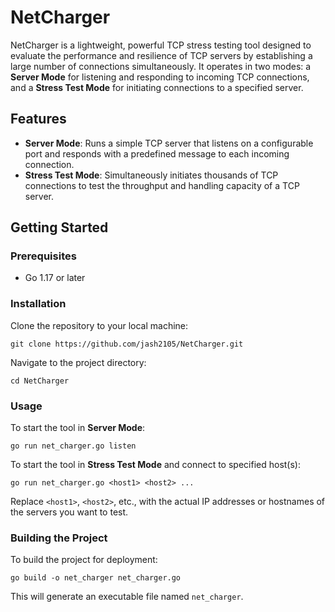 # NetCharger

NetCharger is a lightweight, powerful TCP stress testing tool designed to evaluate the performance and resilience of TCP servers by establishing a large number of connections simultaneously. It operates in two modes: a **Server Mode** for listening and responding to incoming TCP connections, and a **Stress Test Mode** for initiating connections to a specified server.

## Features

- **Server Mode**: Runs a simple TCP server that listens on a configurable port and responds with a predefined message to each incoming connection.
- **Stress Test Mode**: Simultaneously initiates thousands of TCP connections to test the throughput and handling capacity of a TCP server.

## Getting Started

### Prerequisites

- Go 1.17 or later

### Installation

Clone the repository to your local machine:

```
git clone https://github.com/jash2105/NetCharger.git
```

Navigate to the project directory:

```
cd NetCharger
```

### Usage

To start the tool in **Server Mode**:

```
go run net_charger.go listen
```

To start the tool in **Stress Test Mode** and connect to specified host(s):

```
go run net_charger.go <host1> <host2> ...
```

Replace `<host1>`, `<host2>`, etc., with the actual IP addresses or hostnames of the servers you want to test.

### Building the Project

To build the project for deployment:

```
go build -o net_charger net_charger.go
```

This will generate an executable file named `net_charger`.




